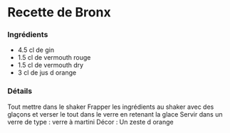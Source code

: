 # Recette de Bronx

### Ingrédients

* 4.5 cl de gin
* 1.5 cl de vermouth rouge
* 1.5 cl de vermouth dry
* 3 cl de jus d orange

### Détails

Tout mettre dans le shaker
Frapper les ingrédients au shaker avec des glaçons et verser le tout dans le verre en retenant la glace
Servir dans un verre de type : verre à martini
Décor : Un zeste d orange
